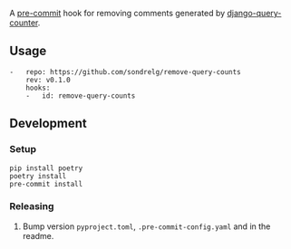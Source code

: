 A [pre-commit](https://pre-commit.com/) hook for removing comments generated by [django-query-counter](https://github.com/sondrelg/django-query-counter).

## Usage
```
-   repo: https://github.com/sondrelg/remove-query-counts
    rev: v0.1.0
    hooks:
    -   id: remove-query-counts
```

## Development

### Setup

    pip install poetry
    poetry install
    pre-commit install

### Releasing

1. Bump version `pyproject.toml`, `.pre-commit-config.yaml` and in the readme.
